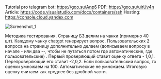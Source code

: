 Tutorial pro telegram bot: https://goo.su/Anp6
PDF: https://goo.su/uirUv4n
Article: https://code.visualstudio.com/docs/containers/ssh
Hosting: https://console.cloud.yandex.com

![Screenshot_1](https://github.com/terrainternship/KIA-GPT/assets/29410375/5e71b38c-86d6-448f-a5db-f7635930313e)

Методика тестирования.
Страницу БЗ делим на чанки (примерно 40 шт). Каждому чанку chatgpt генерирует вопрос.
Пользовательских 2 вопроса на страницу дополнительно делаем (дописываем вопросу в начале - или два --, чтобы не путаться потом где автоматические, где пользовательские) .
Первый проверяющий ставит оценку ответа - 1,0,1. Перепроверяющий его ставит -2,0,2. Если пользовательский вопрос, то оценки умножаем на 100. Автоматические не умножаем.
Итоговую оценку считаем как среднее без дробной части.
